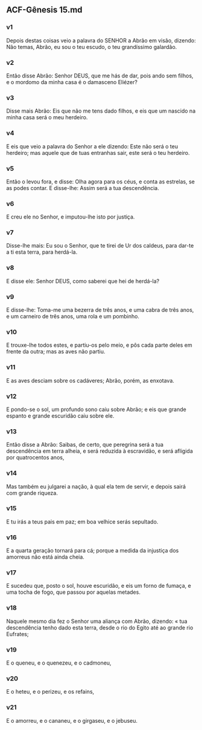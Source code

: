 ## ACF-Gênesis 15.md
### v1
 Depois destas coisas veio a palavra do SENHOR a Abrão em visão, dizendo: Não temas, Abrão, eu sou o teu escudo, o teu grandíssimo galardão.
### v2
 Então disse Abrão: Senhor DEUS, que me hás de dar, pois ando sem filhos, e o mordomo da minha casa é o damasceno Eliézer?
### v3
 Disse mais Abrão: Eis que não me tens dado filhos, e eis que um nascido na minha casa será o meu herdeiro.
### v4
 E eis que veio a palavra do Senhor a ele dizendo: Este não será o teu herdeiro; mas aquele que de tuas entranhas sair, este será o teu herdeiro.
### v5
 Então o levou fora, e disse: Olha agora para os céus, e conta as estrelas, se as podes contar. E disse-lhe: Assim será a tua descendência.
### v6
 E creu ele no Senhor, e imputou-lhe isto por justiça.
### v7
 Disse-lhe mais: Eu sou o Senhor, que te tirei de Ur dos caldeus, para dar-te a ti esta terra, para herdá-la.
### v8
 E disse ele: Senhor DEUS, como saberei que hei de herdá-la?
### v9
 E disse-lhe: Toma-me uma bezerra de três anos, e uma cabra de três anos, e um carneiro de três anos, uma rola e um pombinho.
### v10
 E trouxe-lhe todos estes, e partiu-os pelo meio, e pôs cada parte deles em frente da outra; mas as aves não partiu.
### v11
 E as aves desciam sobre os cadáveres; Abrão, porém, as enxotava.
### v12
 E pondo-se o sol, um profundo sono caiu sobre Abrão; e eis que grande espanto e grande escuridão caiu sobre ele.
### v13
 Então disse a Abrão: Saibas, de certo, que peregrina será a tua descendência em terra alheia, e será reduzida à escravidão, e será afligida por quatrocentos anos,
### v14
 Mas também eu julgarei a nação, à qual ela tem de servir, e depois sairá com grande riqueza.
### v15
 E tu irás a teus pais em paz; em boa velhice serás sepultado.
### v16
 E a quarta geração tornará para cá; porque a medida da injustiça dos amorreus não está ainda cheia.
### v17
 E sucedeu que, posto o sol, houve escuridão, e eis um forno de fumaça, e uma tocha de fogo, que passou por aquelas metades.
### v18
 Naquele mesmo dia fez o Senhor uma aliança com Abrão, dizendo: « tua descendência tenho dado esta terra, desde o rio do Egito até ao grande rio Eufrates;
### v19
 E o queneu, e o quenezeu, e o cadmoneu,
### v20
 E o heteu, e o perizeu, e os refains,
### v21
 E o amorreu, e o cananeu, e o girgaseu, e o jebuseu.
